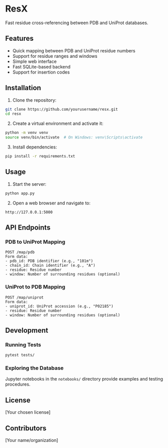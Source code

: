 # ResX

Fast residue cross-referencing between PDB and UniProt databases.

## Features
- Quick mapping between PDB and UniProt residue numbers
- Support for residue ranges and windows
- Simple web interface
- Fast SQLite-based backend
- Support for insertion codes

## Installation

1. Clone the repository:
```bash
git clone https://github.com/yourusername/resx.git
cd resx
```

2. Create a virtual environment and activate it:
```bash
python -m venv venv
source venv/bin/activate  # On Windows: venv\Scripts\activate
```

3. Install dependencies:
```bash
pip install -r requirements.txt
```

## Usage

1. Start the server:
```bash
python app.py
```

2. Open a web browser and navigate to:
```
http://127.0.0.1:5000
```

## API Endpoints

### PDB to UniProt Mapping
```
POST /map/pdb
Form data:
- pdb_id: PDB identifier (e.g., "101m")
- chain_id: Chain identifier (e.g., "A")
- residue: Residue number
- window: Number of surrounding residues (optional)
```

### UniProt to PDB Mapping
```
POST /map/uniprot
Form data:
- uniprot_id: UniProt accession (e.g., "P02185")
- residue: Residue number
- window: Number of surrounding residues (optional)
```

## Development

### Running Tests
```bash
pytest tests/
```

### Exploring the Database
Jupyter notebooks in the `notebooks/` directory provide examples and testing procedures.

## License
[Your chosen license]

## Contributors
[Your name/organization]